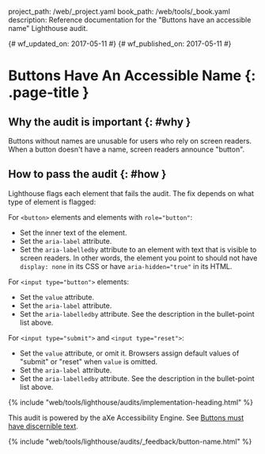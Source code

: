 project_path: /web/_project.yaml
book_path: /web/tools/_book.yaml
description: Reference documentation for the "Buttons have an accessible name" Lighthouse audit.

{# wf_updated_on: 2017-05-11 #}
{# wf_published_on: 2017-05-11 #}

# Buttons Have An Accessible Name {: .page-title }

## Why the audit is important {: #why }

Buttons without names are unusable for users who rely on screen readers.
When a button doesn't have a name, screen readers announce "button".

## How to pass the audit {: #how }

Lighthouse flags each element that fails the audit. The fix depends on what
type of element is flagged:

For `<button>` elements and elements with `role="button"`:

* Set the inner text of the element.
* Set the `aria-label` attribute.
* Set the `aria-labelledby` attribute to an element with text that is visible
  to screen readers. In other words, the element you point to should not
  have `display: none` in its CSS or have `aria-hidden="true"` in its HTML.

For `<input type="button">` elements:

* Set the `value` attribute.
* Set the `aria-label` attribute.
* Set the `aria-labelledby` attribute. See the description in the bullet-point
  list above.

For `<input type="submit">` and `<input type="reset">`:

* Set the `value` attribute, or omit it. Browsers assign default values of
  "submit" or "reset" when `value` is omitted.
* Set the `aria-label` attribute.
* Set the `aria-labelledby` attribute. See the description in the bullet-point
  list above.

{% include "web/tools/lighthouse/audits/implementation-heading.html" %}

This audit is powered by the aXe Accessibility Engine. See [Buttons must have
discernible text][axe].

[axe]: https://dequeuniversity.com/rules/axe/1.1/button-name

{% include "web/tools/lighthouse/audits/_feedback/button-name.html" %}
